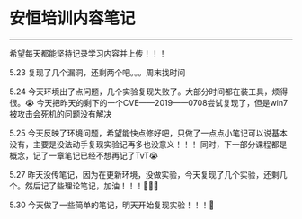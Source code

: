 # 安恒培训内容笔记

----------------------------------------------------

希望每天都能坚持记录学习内容并上传！！！





5.23 复现了几个漏洞，还剩两个吧。。。周末找时间



5.24 今天环境出了点问题，几个实验复现失败了。大部分时间都在装工具，烦得很。😭
     今天把昨天的剩下的一个CVE——2019——0708尝试复现了，但是win7被攻击会死机的问题没有解决

5.25 今天反映了环境问题，希望能快点修好吧，只做了一点点小笔记可以说基本没有，主要是没法动手复现实验记再多也没意义！！！
     同时，下一部分课程都是概念，记了一章笔记已经不想再记了TvT😭
     
     
5.27 昨天没传笔记，因为在更新环境，没做实验，今天复现了几个实验，还剩几个。然后记了些理论笔记，加油！！！💪💪💪

5.30 今天做了一些简单的笔记，明天开始复现实验！！！💪

